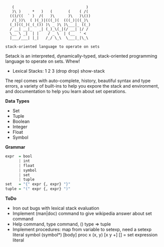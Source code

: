 ```
   (                                )
   )\ )     *   )   (       (    ( /(
  (()/((  ` )  /(   )\      )\   )\())
   /(_))\  ( )(_)|(((_)(  (((_)|((_)\
  (_))((_)(_(_()) )\ _ )\ )\___|_ ((_)
  / __| __|_   _| (_)_\(_|(/ __| |/ /
  \__ \ _|  | |    / _ \  | (__  ' <
  |___/___| |_|   /_/ \_\  \___|_|\_\

stack-oriented language to operate on sets
```

Setack is an interpreted, dynamically-typed, stack-oriented programming language to operate on sets. Whew!

* Lexical Stacks: 1 2 3 (drop drop) show-stack

The repl comes with auto-complete, history, beautiful syntax and type errors, a variety of built-ins to help you expore the stack and environment, and documentation to help you learn about set operations.

__Data Types__
* Set
* Tuple
* Boolean
* Integer
* Float
* Symbol

__Grammar__
```hs
expr  = bool
      | int
      | float
      | symbol
      | set
      | tuple
set   = "{" expr {, expr} "}"
tuple = "(" expr {, expr} ")"
```

__ToDo__
* Iron out bugs with lexical stack evaluation
* Implement (man|doc) command to give wikipedia answer about set command
* Help command, type command, () type => tuple
* Implement procedures: map from variable to setexp, need a setexp literal
  symbol (symbol*) [body] proc
  x (x, y) [x y +]
  [] = set expression literal
